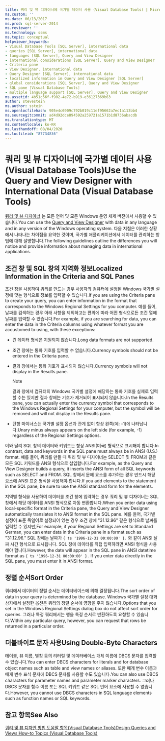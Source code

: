 ```yaml
---
title: 쿼리 및 뷰 디자이너에 국가별 데이터 사용 (Visual Database Tools) | Microsoft Docs
ms.custom: ''
ms.date: 06/13/2017
ms.prod: sql-server-2014
ms.reviewer: ''
ms.technology: ssms
ms.topic: conceptual
helpviewer_keywords:
- Visual Database Tools [SQL Server], international data
- queries [SQL Server], international data
- languages [SQL Server], Query and View Designer
- international considerations [SQL Server], Query and View Designer
- Criteria pane
- View Designer, international data
- Query Designer [SQL Server], international data
- localized information in Query and View Designer [SQL Server]
- global considerations [SQL Server], Query and View Designer
- SQL pane [Visual Database Tools]
- multiple language support [SQL Server], Query and View Designer
ms.assetid: 4b51c56f-f902-4e72-b919-e36127369b63
author: stevestein
ms.author: sstein
ms.openlocfilehash: 905e4c6909c792b019c11ef95662a7ec1a113bb4
ms.sourcegitcommit: ad4d92dce894592a259721a1571b1d8736abacdb
ms.translationtype: MT
ms.contentlocale: ko-KR
ms.lasthandoff: 08/04/2020
ms.locfileid: "87734836"
---
```

# <a name="use-the-query-and-view-designer-with-international-data-visual-database-tools"></a><span data-ttu-id="e43cf-102">쿼리 및 뷰 디자이너에 국가별 데이터 사용(Visual Database Tools)</span><span class="sxs-lookup"><span data-stu-id="e43cf-102">Use the Query and View Designer with International Data (Visual Database Tools)</span></span>
  <span data-ttu-id="e43cf-103">[쿼리 및 뷰 디자이너](visual-database-tools.md) 는 모든 언어 및 모든 Windows 운영 체제 버전에서 사용할 수 있습니다.</span><span class="sxs-lookup"><span data-stu-id="e43cf-103">You can use the [Query and View Designer](visual-database-tools.md) with data in any language and in any version of the Windows operating system.</span></span> <span data-ttu-id="e43cf-104">다음 지침은 이러한 상황에서 나타나는 차이점을 요약한 것이며, 국가별 애플리케이션에서 데이터를 관리하는 방법에 대해 설명합니다.</span><span class="sxs-lookup"><span data-stu-id="e43cf-104">The following guidelines outline the differences you will notice and provide information about managing data in international applications.</span></span>  
  
## <a name="localized-information-in-the-criteria-and-sql-panes"></a><span data-ttu-id="e43cf-105">조건 창 및 SQL 창의 지역화 정보</span><span class="sxs-lookup"><span data-stu-id="e43cf-105">Localized Information in the Criteria and SQL Panes</span></span>  
 <span data-ttu-id="e43cf-106">조건 창을 사용하여 쿼리를 만드는 경우 사용자의 컴퓨터에 설정된 Windows 국가별 설정에 맞는 형식으로 정보를 입력할 수 있습니다.</span><span class="sxs-lookup"><span data-stu-id="e43cf-106">If you are using the Criteria pane to create your query, you can enter information in the format that corresponds to the Windows Regional Settings for you computer.</span></span> <span data-ttu-id="e43cf-107">예를 들어, 날짜를 검색하는 경우 아래 사항을 제외하고는 편의에 따라 어떤 형식으로든 조건 열에 날짜를 입력할 수 있습니다.</span><span class="sxs-lookup"><span data-stu-id="e43cf-107">For example, if you are searching for data, you can enter the data in the Criteria columns using whatever format you are accustomed to using, with these exceptions:</span></span>  
  
-   <span data-ttu-id="e43cf-108">긴 데이터 형식은 지원되지 않습니다.</span><span class="sxs-lookup"><span data-stu-id="e43cf-108">Long data formats are not supported.</span></span>  
  
-   <span data-ttu-id="e43cf-109">조건 창에는 통화 기호를 입력할 수 없습니다.</span><span class="sxs-lookup"><span data-stu-id="e43cf-109">Currency symbols should not be entered in the Criteria pane.</span></span>  
  
-   <span data-ttu-id="e43cf-110">결과 창에서는 통화 기호가 표시되지 않습니다.</span><span class="sxs-lookup"><span data-stu-id="e43cf-110">Currency symbols will not display in the Results pane.</span></span>  
  
    > [!NOTE]  
    >  <span data-ttu-id="e43cf-111">결과 창에서 컴퓨터의 Windows 국가별 설정에 해당하는 통화 기호를 실제로 입력할 수는 있지만 결과 창에는 기호가 제거되어 표시되지 않습니다.</span><span class="sxs-lookup"><span data-stu-id="e43cf-111">In the Results pane, you can actually enter the currency symbol that corresponds to the Windows Regional Settings for your computer, but the symbol will be removed and will not display in the Results pane.</span></span>  
  
-   <span data-ttu-id="e43cf-112">단항 마이너스는 국가별 설정 옵션과 관계 없이 항상 왼쪽(예: -1)에 나타납니다.</span><span class="sxs-lookup"><span data-stu-id="e43cf-112">Unary minus always appears on the left side (for example, -1) regardless of the Regional Settings options.</span></span>  
  
 <span data-ttu-id="e43cf-113">이와 달리 SQL 창의 데이터와 키워드는 항상 ANSI(미국) 형식으로 표시해야 합니다.</span><span class="sxs-lookup"><span data-stu-id="e43cf-113">In contrast, data and keywords in the SQL pane must always be in ANSI (U.S.) format.</span></span> <span data-ttu-id="e43cf-114">예를 들어, 쿼리를 만들 때 쿼리 및 뷰 디자이너는 SELECT 및 FROM과 같은 모든 SQL 키워드를 ANSI 형식으로 삽입합니다.</span><span class="sxs-lookup"><span data-stu-id="e43cf-114">For example, as the Query and View Designer builds a query, it inserts the ANSI form of all SQL keywords such as SELECT and FROM.</span></span> <span data-ttu-id="e43cf-115">SQL 창에서 문에 요소를 추가하는 경우 반드시 해당 요소에 ANSI 표준 형식을 사용해야 합니다.</span><span class="sxs-lookup"><span data-stu-id="e43cf-115">If you add elements to the statement in the SQL pane, be sure to use the ANSI standard form for the elements.</span></span>  
  
 <span data-ttu-id="e43cf-116">지역별 형식을 사용하여 데이터를 조건 창에 입력하는 경우 쿼리 및 뷰 디자이너는 SQL 창에서 해당 데이터를 ANSI 형식으로 자동 변환합니다.</span><span class="sxs-lookup"><span data-stu-id="e43cf-116">When you enter data using local-specific format in the Criteria pane, the Query and View Designer automatically translates it to ANSI format in the SQL pane.</span></span> <span data-ttu-id="e43cf-117">예를 들어, 국가별 설정이 표준 독일어로 설정되어 있는 경우 조건 창에 "31.12.96" 같은 형식으로 날짜를 입력할 수 있지만,</span><span class="sxs-lookup"><span data-stu-id="e43cf-117">For example, if your Regional Settings are set to Standard German, you can enter data in the Criteria pane in a format such as "31.12.96."</span></span> <span data-ttu-id="e43cf-118">SQL 창에는 날짜가 `{ ts '1996-12-31 00:00:00' }.` 와 같이 ANSI 날짜 시간 형식으로 표시됩니다. SQL 창에 데이터를 직접 입력하려면 ANSI 형식을 사용해야 합니다.</span><span class="sxs-lookup"><span data-stu-id="e43cf-118">However, the date will appear in the SQL pane in ANSI datetime format as `{ ts '1996-12-31 00:00:00' }.` If you enter data directly in the SQL pane, you must enter it in ANSI format.</span></span>  
  
## <a name="sort-order"></a><span data-ttu-id="e43cf-119">정렬 순서</span><span class="sxs-lookup"><span data-stu-id="e43cf-119">Sort Order</span></span>  
 <span data-ttu-id="e43cf-120">쿼리에서 데이터의 정렬 순서는 데이터베이스에 의해 결정됩니다.</span><span class="sxs-lookup"><span data-stu-id="e43cf-120">The sort order of data in your query is determined by the database.</span></span> <span data-ttu-id="e43cf-121">Windows 국가별 설정 대화 상자에서 설정한 옵션은 쿼리의 정렬 순서에 영향을 주지 않습니다.</span><span class="sxs-lookup"><span data-stu-id="e43cf-121">Options that you set in the Windows Regional Settings dialog box do not affect sort order for queries.</span></span> <span data-ttu-id="e43cf-122">그러나 특정 쿼리에서는 행을 특정 순서로 반환하도록 요청할 수 있습니다.</span><span class="sxs-lookup"><span data-stu-id="e43cf-122">Within any particular query, however, you can request that rows be returned in a particular order.</span></span>  
  
## <a name="using-double-byte-characters"></a><span data-ttu-id="e43cf-123">더블바이트 문자 사용</span><span class="sxs-lookup"><span data-stu-id="e43cf-123">Using Double-Byte Characters</span></span>  
 <span data-ttu-id="e43cf-124">테이블, 뷰 이름, 별칭 등의 리터럴 및 데이터베이스 개체 이름에 DBCS 문자를 입력할 수 있습니다.</span><span class="sxs-lookup"><span data-stu-id="e43cf-124">You can enter DBCS characters for literals and for database object names such as table and view names or aliases.</span></span> <span data-ttu-id="e43cf-125">또한 매개 변수 이름과 매개 변수 표식 문자에 DBCS 문자를 사용할 수도 있습니다.</span><span class="sxs-lookup"><span data-stu-id="e43cf-125">You can also use DBCS characters for parameter names and parameter marker characters.</span></span> <span data-ttu-id="e43cf-126">그러나 DBCS 문자를 함수 이름 또는 SQL 키워드 같은 SQL 언어 요소에 사용할 수 없습니다.</span><span class="sxs-lookup"><span data-stu-id="e43cf-126">However, you cannot use DBCS characters in SQL language elements such as function names or SQL keywords.</span></span>  
  
## <a name="see-also"></a><span data-ttu-id="e43cf-127">참고 항목</span><span class="sxs-lookup"><span data-stu-id="e43cf-127">See Also</span></span>  
 [<span data-ttu-id="e43cf-128">쿼리 및 뷰 디자인 방법 도움말 항목&#40;Visual Database Tools&#41;</span><span class="sxs-lookup"><span data-stu-id="e43cf-128">Design Queries and Views How-to Topics &#40;Visual Database Tools&#41;</span></span>](design-queries-and-views-how-to-topics-visual-database-tools.md)  
  
  
